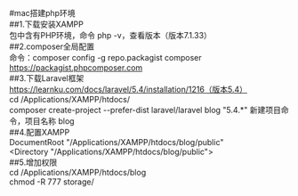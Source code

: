 #mac搭建php环境  
##1.下载安装XAMPP  
包中含有PHP环境，命令 php -v，查看版本（版本7.1.33）  
##2.composer全局配置  
命令：composer config -g repo.packagist composer https://packagist.phpcomposer.com  
##3.下载Laravel框架  
https://learnku.com/docs/laravel/5.4/installation/1216（版本5.4）  
cd /Applications/XAMPP/htdocs/  
composer create-project --prefer-dist laravel/laravel blog "5.4.*"  新建项目命令，项目名称 blog  
##4.配置XAMPP  
DocumentRoot "/Applications/XAMPP/htdocs/blog/public"  
<Directory "/Applications/XAMPP/htdocs/blog/public">  
##5.增加权限  
cd /Applications/XAMPP/htdocs/blog  
chmod -R 777 storage/  